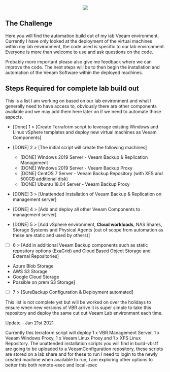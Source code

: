<p align="center">
  <img src=https://miro.medium.com/max/523/1*ldnkejIA-3qpubTzRu9K5A.png>
</p>

## The Challenge
Here you will find the automation build out of my lab Veeam environment. Currently I have only looked at the deployment of the virtual machines within my lab environment, the code used is specific to our lab environment. Everyone is more than welcome to use and ask questions on the code. 

Probably more important please also give me feedback where we can improve the code. The next steps will be to then begin the installation and automation of the Veeam Software within the deployed machines. 

## Steps Required for complete lab build out 
This is a list I am working on based on our lab environment and what I generally need to have access to, obviously there are other components available and we may add them here later on if we need to automate those aspects. 

- [Done]  1 > [Create Terraform script to leverage existing Windows and Linux vSphere templates and deploy new virtual machines as Veeam Components]

- [DONE]  2 > [The initial script will create the following machines]
  - [DONE]  Windows 2019 Server - Veeam Backup & Replication Management
  - [DONE]  Windows 2019 Server - Veeam Backup Proxy 
  - [DONE]  CentOS 7 Server - Veeam Backup Repository (with XFS and 500GB additional disk)
  - [DONE]  Ubuntu 18.04 Server - Veeam Backup Proxy 

- [DONE]  3 > [Unattended Installation of Veeam Backup & Replication on management server]
- [DONE]  4 > [Add and deploy all other Veeam Components to management server]
- [DONE]  5 > [Add vSphere environment, **Cloud workloads**, NAS Shares, Storage Systems and Physical Agents (out of scope from automation as these are static and used by others)]
- [ ]  6 > [Add in additional Veeam Backup components such as static repository options (ExaGrid) and Cloud Based Object Storage and External Repositories]
  - Azure Blob Storage 
  - AWS S3 Storage 
  - Google Cloud Storage 
  - Possible on prem S3 Storage]  
- [ ]  7 > [SureBackup Configuration & Deployment automated]

This list is not complete yet but will be worked on over the holidays to ensure when new versions of VBR arrive it is super simple to take this repository and deploy the same cut out Veeam Lab environment each time. 

Update - Jan 21st 2021 

Currently this terraform script will deploy 1 x VBR Management Server, 1 x Veeam Windows Proxy, 1 x Veeam Linux Proxy and 1 x XFS Linux Repository. The unattended installation scripts you will find in build-vbr.tf are going to be uploaded to a VeeamConfiguration repository, these scripts are stored on a lab share and for these to run I need to login to the newly created machine when available to run, I am exploring other options to better this both remote-exec and local-exec 


